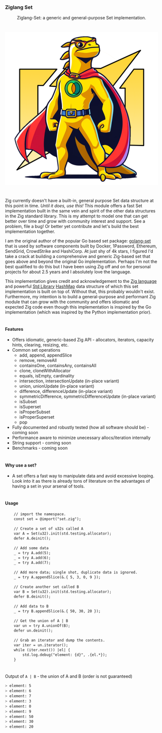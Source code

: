 ### Ziglang Set

<p align="center">
Ziglang-Set: a generic and general-purpose Set implementation.
</p>

#

<p align="center">
  <img src="assets/ZigSetGraphic.png" width="512"/>
</p>

#

Zig currently doesn't have a built-in, general purpose Set data structure at this point in time. *Until it does, use this!* This module offers a fast Set implementation built in the same vein and spirit of the other data structures in the Zig standard library. This is my attempt to model one that can get better over time and grow with community interest and support. See a problem, file a bug! Or better yet contribute and let's build the best implementation together.

I am the original author of the popular Go based set package: [golang-set](https://github.com/deckarep/golang-set) that is used by software components built by Docker, 1Password, Ethereum, SendGrid, CrowdStrike and HashiCorp. At just shy of 4k stars, I figured I'd take a crack at building a comprehensive and generic Zig-based set that goes above and beyond the original Go implementation. Perhaps I'm not the best qualified to do this but I have been using Zig off and on for personal projects for about 2.5 years and I absolutely love the language.

This implementation gives credit and acknowledgement to the [Zig language](https://ziglang.org) and powerful [Std Library](https://ziglang.org/documentation/master/std/#std) [HashMap](https://ziglang.org/documentation/master/std/#std.hash_map.HashMap) data structure of which this set implementation is built on top of. Without that, this probably wouldn't exist.
Furthermore, my intention is to build a general-purpose and performant Zig module that can grow with the community and offers idiomatic and expected Zig code even though this implementation is inspired by the Go implementation (which was inspired by the Python implementation prior).
#
#### Features
  * Offers idiomatic, generic-based Zig API - allocators, iterators, capacity hints, clearing, resizing, etc.
  * Common set operations
    * add, append, appendSlice
    * remove, removeAll
    * containsOne, containsAny, containsAll
    * clone, cloneWithAllocator
    * equals, isEmpty, cardinality
    * intersection, intersectionUpdate (in-place variant)
    * union, unionUpdate (in-place variant)
    * difference, differenceUpdate (in-place variant)
    * symmetricDifference, symmetricDifferenceUpdate (in-place variant)
    * isSubset
    * isSuperset
    * isProperSubset
    * isProperSuperset
    * pop
  * Fully documented and robustly tested (how all software should be) - coming soon
  * Performance aware to minimize unecessary allocs/iteration internally
  * String support - coming soon
  * Benchmarks - coming soon
#
#### Why use a set?
  * A set offers a fast way to manipulate data and avoid excessive looping. Look into it as there is already tons of literature on the advantages of having a set in your arsenal of tools.
#
#### Usage
```zig
    // import the namespace.
    const set = @import("set.zig");

    // Create a set of u32s called A
    var A = Set(u32).init(std.testing.allocator);
    defer A.deinit();

    // Add some data
    _ = try A.add(5);
    _ = try A.add(6);
    _ = try A.add(7);

    // Add more data; single shot, duplicate data is ignored.
    _ = try A.appendSlice(&.{ 5, 3, 0, 9 });

    // Create another set called B
    var B = Set(u32).init(std.testing.allocator);
    defer B.deinit();

    // Add data to B
    _ = try B.appendSlice(&.{ 50, 30, 20 });

    // Get the union of A | B
    var un = try A.unionOf(B);
    defer un.deinit();

    // Grab an iterator and dump the contents.
    var iter = un.iterator();
    while (iter.next()) |el| {
        std.log.debug("element: {d}", .{el.*});
    }
```
#

Output of `A | B` - the union of A and B (order is not guaranteed)
```sh
> element: 5
> element: 6
> element: 7
> element: 3
> element: 0
> element: 9
> element: 50
> element: 30
> element: 20
```